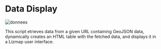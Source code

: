 # Data Display

![donnees](https://github.com/altheaFeu/lizmap-javascript-scripts/assets/123597411/9a0986d9-61fb-46ad-8a8f-7768c9392e5e)

This script etrieves data from a given URL containing GeoJSON data, dynamically creates an HTML table with the fetched data, and displays it in a Lizmap user interface.
